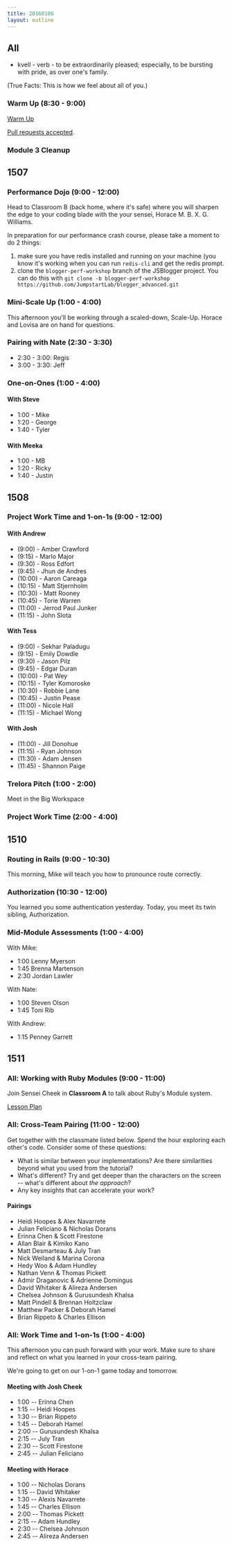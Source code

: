```yaml
---
title: 20160106
layout: outline
---
```


## All

* kvell - verb - to be extraordinarily pleased; especially, to be bursting
with pride, as over one's family.

(True Facts: This is how we feel about all of you.)

### Warm Up (8:30 - 9:00)

[Warm Up](https://thewarmup.herokuapp.com)

[Pull requests accepted](https://github.com/mikedao/the-warm-up).

### Module 3 Cleanup

## 1507

### Performance Dojo (9:00 - 12:00)

Head to Classroom B (back home, where it's safe) where you will sharpen the edge to your coding blade with the your sensei, Horace M. B. X. G. Williams.

In preparation for our performance crash course, please take a moment to do 2 things:

1. make sure you have redis installed and running on your machine (you know it's working when you can run `redis-cli` and get the redis prompt.
2. clone the `blogger-perf-workshop` branch of the JSBlogger project. You can do this with `git clone -b blogger-perf-workshop https://github.com/JumpstartLab/blogger_advanced.git`

### Mini-Scale Up (1:00 - 4:00)

This afternoon you'll be working through a scaled-down, Scale-Up. Horace and Lovisa are on hand for questions.

### Pairing with Nate (2:30 - 3:30)

- 2:30 - 3:00: Regis
- 3:00 - 3:30: Jeff

### One-on-Ones (1:00 - 4:00)

#### With Steve

- 1:00 - Mike
- 1:20 - George
- 1:40 - Tyler

#### With Meeka

- 1:00 - MB
- 1:20 - Ricky
- 1:40 - Justin

## 1508

### Project Work Time and 1-on-1s (9:00 - 12:00)

#### With Andrew

* (9:00) - Amber Crawford
* (9:15) - Marlo Major
* (9:30) - Ross Edfort
* (9:45) - Jhun de Andres
* (10:00) - Aaron Careaga
* (10:15) - Matt Stjernholm
* (10:30) - Matt Rooney
* (10:45) - Torie Warren
* (11:00) - Jerrod Paul Junker
* (11:15) - John Slota

#### With Tess

* (9:00) - Sekhar Paladugu
* (9:15) - Emily Dowdle
* (9:30) - Jason Pilz
* (9:45) - Edgar Duran
* (10:00) - Pat Wey
* (10:15) - Tyler Komoroske
* (10:30) - Robbie Lane
* (10:45) - Justin Pease
* (11:00) - Nicole Hall
* (11:15) - Michael Wong

#### With Josh

* (11:00) - Jill Donohue
* (11:15) - Ryan Johnson
* (11:30) - Adam Jensen
* (11:45) - Shannon Paige

### Trelora Pitch (1:00 - 2:00)

Meet in the Big Workspace

### Project Work Time (2:00 - 4:00)

## 1510

### Routing in Rails (9:00 - 10:30)

This morning, Mike will teach you how to pronounce route correctly.

### Authorization (10:30 - 12:00)

You learned you some authentication yesterday. Today, you meet its twin sibling,
Authorization.

### Mid-Module Assessments (1:00 - 4:00)

With Mike:

* 1:00 Lenny Myerson
* 1:45 Brenna Martenson
* 2:30 Jordan Lawler

With Nate:

* 1:00 Steven Olson
* 1:45 Toni Rib

With Andrew:

* 1:15 Penney Garrett

## 1511

### All: Working with Ruby Modules (9:00 - 11:00)

Join Sensei Cheek in **Classroom A** to talk about
Ruby's Module system.

[Lesson Plan](https://github.com/turingschool/lesson_plans/blob/master/ruby_01-object_oriented_programming_with_ruby/modules.markdown)

### All: Cross-Team Pairing (11:00 - 12:00)

Get together with the classmate listed below. Spend the hour exploring each other's code. Consider some of these questions:

* What is similar between your implementations? Are there similarities beyond what you used from the tutorial?
* What's different? Try and get deeper than the characters on the screen -- what's different about *the approach*?
* Any key insights that can accelerate your work?

#### Pairings

* Heidi Hoopes & Alex Navarrete
* Julian Feliciano & Nicholas Dorans
* Erinna Chen & Scott Firestone
* Allan Blair & Kimiko Kano
* Matt Desmarteau & July Tran
* Nick Weiland & Marina Corona
* Hedy Woo & Adam Hundley
* Nathan Venn & Thomas Pickett
* Admir Draganovic & Adrienne Domingus
* David Whitaker & Alireza Andersen
* Chelsea Johnson & Gurusundesh Khalsa
* Matt Pindell & Brennan Holtzclaw
* Matthew Packer & Deborah Hamel
* Brian Rippeto & Charles Ellison

### All: Work Time and 1-on-1s (1:00 - 4:00)

This afternoon you can push forward with your work. Make sure to share and reflect
on what you learned in your cross-team pairing.

We're going to get on our 1-on-1 game today and tomorrow.

#### Meeting with Josh Cheek

* 1:00 -- Erinna Chen
* 1:15 -- Heidi Hoopes
* 1:30 -- Brian Rippeto
* 1:45 -- Deborah Hamel
* 2:00 -- Gurusundesh Khalsa
* 2:15 -- July Tran
* 2:30 -- Scott Firestone
* 2:45 -- Julian Feliciano

#### Meeting with Horace

* 1:00 -- Nicholas Dorans
* 1:15 -- David Whitaker
* 1:30 -- Alexis Navarrete
* 1:45 -- Charles Ellison
* 2:00 -- Thomas Pickett
* 2:15 -- Adam Hundley
* 2:30 -- Chelsea Johnson
* 2:45 -- Alireza Andersen
